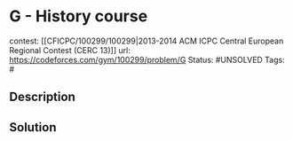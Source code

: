 # G - History course

contest: [[CFICPC/100299/100299|2013-2014 ACM ICPC Central European Regional Contest (CERC 13)]]
url: https://codeforces.com/gym/100299/problem/G
Status: #UNSOLVED
Tags: #

## Description

## Solution

